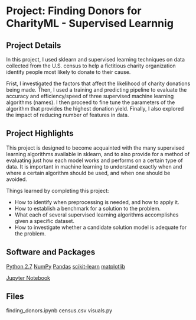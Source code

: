 # Project: Finding Donors for CharityML - Supervised Learnnig

## Project Details
In this project, I used sklearn and supervised learning techniques on data collected from the U.S. census to help a fictitious charity organization identify people most likely to donate to their cause. 

Frist, I investigated the factors that affect the likelihood of charity donations being made. Then, I used a training and predicting pipeline to evaluate the accuracy and efficiency/speed of three supervised machine learning algorithms (names). I then proceed to fine tune the parameters of the algorithm that provides the highest donation yield. Finally, I also explored the impact of reducing number of features in data.

## Project Highlights
This project is designed to become acquainted with the many supervised learning algorithms available in sklearn, and to also provide for a method of evaluating just how each model works and performs on a certain type of data. It is important in machine learning to understand exactly when and where a certain algorithm should be used, and when one should be avoided.

Things learned by completing this project:
- How to identify when preprocessing is needed, and how to apply it.
- How to establish a benchmark for a solution to the problem.
- What each of several supervised learning algorithms accomplishes given a specific dataset.
- How to investigate whether a candidate solution model is adequate for the problem.

## Software and Packages

[Python 2.7](https://www.python.org/download/releases/2.7/)
[NumPy](http://www.numpy.org/)
[Pandas](http://pandas.pydata.org/)
[scikit-learn](http://scikit-learn.org/stable/)
[matplotlib](http://matplotlib.org/)

[Jupyter Notebook](http://ipython.org/notebook.html)

## Files

finding_donors.ipynb
census.csv
visuals.py

